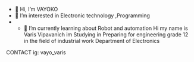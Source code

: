  - 👋 Hi, I’m VAYOKO
- 👀 I’m interested in Electronic technology ,Programming 
- - 🌱 I’m currently learning about Robot and automation 
Hi my name is Varis Vipavanich 
im Studying in Preparing for engineering grade 12 in the field of industrial work
Department of Electronics 

CONTACT
ig: vayo_varis
